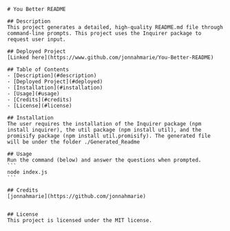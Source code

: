 
    # You Better README
    
    ## Description
    This project generates a detailed, high-quality README.md file through command-line prompts. This project uses the Inquirer package to request user input.

    ## Deployed Project
    [Linked here](https://www.github.com/jonnahmarie/You-Better-README)

    ## Table of Contents
    - [Description](#description)
    - [Deployed Project](#deployed)
    - [Installation](#installation)
    - [Usage](#usage)
    - [Credits](#credits)
    - [License](#license)

    ## Installation
    The user requires the installation of the Inquirer package (npm install inquirer), the util package (npm install util), and the promisify package (npm install util.promisify). The generated file will be under the folder ./Generated_Readme

    ## Usage
    Run the command (below) and answer the questions when prompted.
    ```
    node index.js
    ```

    ## Credits
    [jonnahmarie](https://github.com/jonnahmarie)


    ## License
    This project is licensed under the MIT license.
   